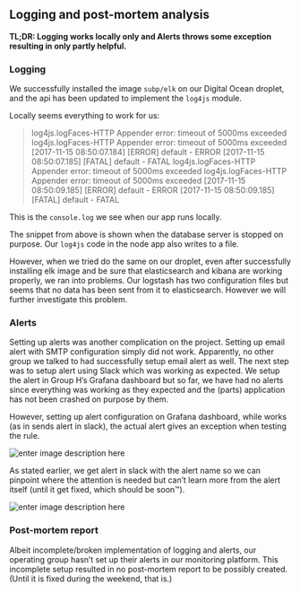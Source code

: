 Logging and post-mortem analysis
--------------------------------

**TL;DR: Logging works locally only and Alerts throws some exception resulting in only partly helpful.**

### **Logging**
We successfully installed the image `subp/elk` on our Digital Ocean droplet, and the api has been updated to implement the `log4js` module. 

Locally seems everything to work for us:

>  log4js.logFaces-HTTP Appender error: timeout of 5000ms exceeded
> log4js.logFaces-HTTP Appender error: timeout of 5000ms exceeded
> [2017-11-15 08:50:07.184] [ERROR] default - ERROR [2017-11-15
> 08:50:07.185] [FATAL] default - FATAL log4js.logFaces-HTTP Appender
> error: timeout of 5000ms exceeded log4js.logFaces-HTTP Appender error:
> timeout of 5000ms exceeded [2017-11-15 08:50:09.185] [ERROR] default -
> ERROR [2017-11-15 08:50:09.185] [FATAL] default - FATAL


This is the `console.log` we see when our app runs locally. 

The snippet from above  is shown when the database server is stopped on purpose. Our `log4js` code in the node app also writes to a file. 

However, when we tried do the same on our droplet, even after successfully installing elk image and be sure that elasticsearch and kibana are working properly, we ran into problems. Our logstash has two configuration files but seems that no data has been sent from it to elasticsearch. However we will further investigate this problem.

### **Alerts**

Setting up alerts was another complication on the project. Setting up email alert with SMTP configuration simply did not work. Apparently, no other group we talked to had successfully setup email alert as well. The next step was to setup alert using Slack which was working as expected. We setup the alert in Group H’s Grafana dashboard but so far, we have had no alerts since everything was working as they expected and the (parts) application has not been crashed on purpose by them.

However, setting up alert configuration on Grafana dashboard, while works (as in sends alert in slack), the actual alert gives an exception when testing the rule.

![enter image description here](https://lh3.googleusercontent.com/MZueRY4N8ApKCkdcB2pZ77FE8tricefh4K1bXXfLx3G0gl7gfaTBfBctoVtHrgiOhfhoFaN-qEcaAA=s0 "Grafana.png")

As stated earlier, we get alert in slack with the alert name so we can pinpoint where the attention is needed but can’t learn more from the alert itself (until it get fixed, which should be soon™).

![enter image description here](https://lh3.googleusercontent.com/ejRbPH1dC7BJ2-zJD-XfFJg1H_KB2tofhOtS0F5xvMLEK5zQrv4mz7JtAdrLGLSwk5pZLOrwzKojvw=s0 "Grafana-Slack.png")

### **Post-mortem report**
Albeit incomplete/broken implementation of logging and alerts, our operating group hasn’t set up their alerts in our monitoring platform. This incomplete setup resulted in no post-mortem report to be possibly created. (Until it is fixed during the weekend, that is.)
